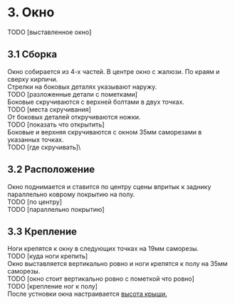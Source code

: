# 3. Окно
TODO [выставленное окно]
## 3.1 Сборка
Окно собирается из 4-х частей. В центре окно с жалюзи. По краям и сверху кирпичи.\
Стрелки на боковых деталях указывают наружу.\
TODO [разложенные детали с пометками]\
Боковые скручиваются с верхней болтами в двух точках.\
TODO [места скручивания]\
От боковых деталей откручиваются ножки.\
TODO [показать что открытить]\
Боковые и верхняя скручиваются с окном 35мм саморезами в указанных точках.\
TODO [где скручивать]\
## 3.2 Расположение
Окно поднимается и ставится по центру сцены впритык к заднику параллельно коврому покрытию на полу.\
TODO [по центру]\
TODO [параллельно покрытию]
## 3.3 Крепление
Ноги крепятся к окну в следующих точках на 19мм саморезы.\
TODO [куда ноги крепить]\
Окно выставляется вертикально ровно и ноги крепятся к полу на 35мм саморезы.\
TODO [окно стоит вертикально ровно с пометкой что ровно]\
TODO [крепление ног к полу]\
После устновки окна настраивается [высота крыши.](perfomances/korporativ/montaj/dekoracii/krisha?id=_14-Высота)